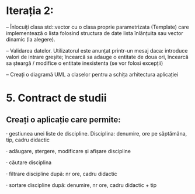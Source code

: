 # Iterația 2: 
– Înlocuiți clasa std::vector cu o clasa proprie parametrizata (Template) care 
implementează o lista folosind structura de date lista înlănțuita sau vector 
dinamic (la alegere). 

– Validarea datelor. Utilizatorul este anunțat printr-un mesaj daca: introduce 
valori de intrare greșite; încearcă sa adauge o entitate de doua ori, încearcă 
sa șteargă / modifice o entitate inexistenta (se vor folosi excepții)

– Creați o diagramă UML a claselor pentru a schița arhitectura aplicației
#
# 5. Contract de studii
## Creați o aplicație care permite:
· gestiunea unei liste de discipline. Disciplina: denumire, ore pe săptămâna, tip, cadru 
didactic

· adăugare, ștergere, modificare și afișare discipline

· căutare disciplina

· filtrare discipline după: nr ore, cadru didactic

· sortare discipline după: denumire, nr ore, cadru didactic + tip
